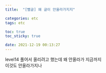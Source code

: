 ```yaml
---
title:  "[뻘글] 왜 글이 안올라가지지"

categories: etc
tags: etc

toc: true
toc_sticky: true

date: 2021-12-19 00:13:27
---
```


level14 풀어서 올리려고 했는데 왜 안올라가 지금까지  
이것도 안올라가지나
